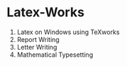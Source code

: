 # Latex-Works
1) Latex on Windows using TeXworks
2) Report Writing
3) Letter Writing
4) Mathematical Typesetting
